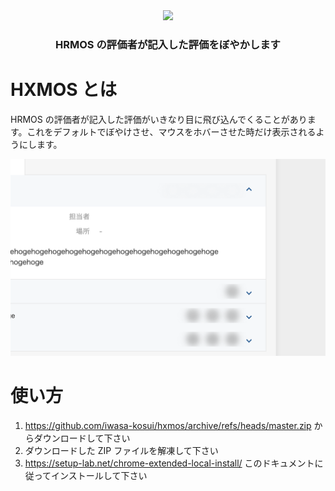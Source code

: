 <div align="center">
    <img src="https://raw.githubusercontent.com/iwasa-kosui/hrmos-blur-chrome-extension/master/logo/logo-128.png"/>
    <h3>HRMOS の評価者が記入した評価をぼやかします</h3>
</div>

# HXMOS とは

HRMOS の評価者が記入した評価がいきなり目に飛び込んでくることがあります。これをデフォルトでぼやけさせ、マウスをホバーさせた時だけ表示されるようにします。

![](./screenshot.png)

# 使い方

1. https://github.com/iwasa-kosui/hxmos/archive/refs/heads/master.zip からダウンロードして下さい
1. ダウンロードした ZIP ファイルを解凍して下さい
2. https://setup-lab.net/chrome-extended-local-install/ このドキュメントに従ってインストールして下さい
